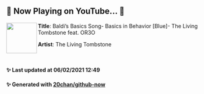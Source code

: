 ## 🎵 Now Playing on YouTube... 🎵

[<img align="left" width="80" height="80" src="">](https://www.youtube.com/channel/UCFYMDSW-BzeYZKFSxROw3Rg)
**Title**: Baldi’s Basics Song- Basics in Behavior [Blue]- The Living Tombstone feat. OR3O

**Artist**: The Living Tombstone

<br>

#### ✨ Last updated at 06/02/2021 12:49
#### ✨ Generated with [20chan/github-now](https://github.com/20chan/github-now)


